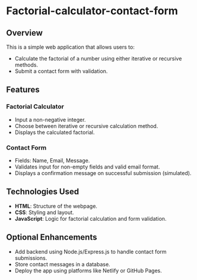 # Factorial-calculator-contact-form

## Overview

This is a simple web application that allows users to:

* Calculate the factorial of a number using either iterative or recursive methods.
* Submit a contact form with validation.

## Features

### Factorial Calculator

* Input a non-negative integer.
* Choose between iterative or recursive calculation method.
* Displays the calculated factorial.

### Contact Form

* Fields: Name, Email, Message.
* Validates input for non-empty fields and valid email format.
* Displays a confirmation message on successful submission (simulated).

## Technologies Used

* **HTML**: Structure of the webpage.
* **CSS**: Styling and layout.
* **JavaScript**: Logic for factorial calculation and form validation.

## Optional Enhancements

* Add backend using Node.js/Express.js to handle contact form submissions.
* Store contact messages in a database.
* Deploy the app using platforms like Netlify or GitHub Pages.



